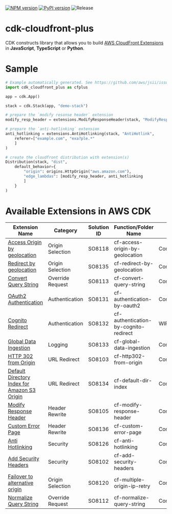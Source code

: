 [![NPM version](https://badge.fury.io/js/cdk-cloudfront-plus.svg)](https://badge.fury.io/js/cdk-cloudfront-plus)
[![PyPI version](https://badge.fury.io/py/cdk-cloudfront-plus.svg)](https://badge.fury.io/py/cdk-cloudfront-plus)
![Release](https://github.com/pahud/cdk-cloudfront-plus/workflows/Release/badge.svg?branch=main)

# cdk-cloudfront-plus

CDK constructs library that allows you to build [AWS CloudFront Extensions](https://github.com/awslabs/aws-cloudfront-extensions) in **JavaScript**, **TypeScript** or **Python**.

# Sample

```python
# Example automatically generated. See https://github.com/aws/jsii/issues/826
import cdk_cloudfront_plus as cfplus

app = cdk.App()

stack = cdk.Stack(app, "demo-stack")

# prepare the `modify resonse header` extension
modify_resp_header = extensions.ModifyResponseHeader(stack, "ModifyResp")

# prepare the `anti-hotlinking` extension
anti_hotlinking = extensions.AntiHotlinking(stack, "AntiHotlink",
    referer=["example.com", "exa?ple.*"
    ]
)

# create the cloudfront distribution with extension(s)
Distribution(stack, "dist",
    default_behavior={
        "origin": origins.HttpOrigin("aws.amazon.com"),
        "edge_lambdas": [modify_resp_header, anti_hotlinking
        ]
    }
)
```

# Available Extensions in AWS CDK

| Extension Name | Category   | Solution ID   | Function/Folder Name   | Status | Contributor |
| -------------- | ---------- | ------------- | --------------------------------------- | ---| --- |
| [Access Origin by geolocation](https://github.com/pahud/cdk-cloudfront-plus/issues/41) | Origin Selection    | SO8118 | cf-access-origin-by-geolocation        | Completed | @pahud PR#52 |
| [Redirect by geolocation](https://github.com/pahud/cdk-cloudfront-plus/issues/11) | Origin Selection    | SO8135 | cf-redirect-by-geolocation        | Completed | @minche-tsai PR#50 |
| [Convert Query String](https://github.com/pahud/cdk-cloudfront-plus/issues/23) |  Override Request   | SO8113 | cf-convert-query-string        | Completed | @HsiehShuJeng PR#53 |
| [OAuth2 Authentication](https://github.com/pahud/cdk-cloudfront-plus/issues/17) |  Authentication   | SO8131 | cf-authentication-by-oauth2        | Completed | @dwchiang PR#59 |
| [Cognito Redirect](https://github.com/pahud/cdk-cloudfront-plus/issues/16) |  Authentication   | SO8132 | cf-authentication-by-cognito-redirect        | WIP(BabooPan) | - |
| [Global Data Ingestion](https://github.com/pahud/cdk-cloudfront-plus/issues/14) |  Logging   | SO8133 | cf-global-data-ingestion        | Completed | @titanjer PR#62 |
| [HTTP 302 from Origin](https://github.com/pahud/cdk-cloudfront-plus/issues/12) |  URL Redirect   | SO8103 | cf-http302-from-origin     | Completed | @RicoToothless PR#71 |
| [Default Directory Index for Amazon S3 Origin](https://github.com/pahud/cdk-cloudfront-plus/issues/9) |  URL Redirect   | SO8134 | cf-default-dir-index     | Completed | @guan840912 PR#21 |
| [Modify Response Header](https://github.com/awslabs/aws-cloudfront-extensions/tree/main/edge/nodejs/modify-response-header) |  Header Rewrite   | SO8105 | cf-modify-response-header     | Completed | @pahud PR#45 |
| [Custom Error Page](https://github.com/pahud/cdk-cloudfront-plus/pull/46)|  Header Rewrite   | SO8136 | cf-custom-error-page  | Completed | @BabooPan PR#46 |
| [Anti Hotlinking](https://github.com/awslabs/aws-cloudfront-extensions/tree/main/edge/nodejs/anti-hotlinking) |  Security   | SO8126 | cf-anti-hotlinking     | Completed | @pahud PR#2 |
| [Add Security Headers](https://github.com/awslabs/aws-cloudfront-extensions/tree/main/edge/nodejs/add-security-headers) |  Security   | SO8102 | cf-add-security-headers     | Completed | @pahud PR#7 |
| [Failover to alternative origin](https://github.com/awslabs/aws-cloudfront-extensions/tree/main/edge/nodejs/multiple-origin-IP-retry) |  Origin Selection   | SO8120 | cf-multiple-origin-ip-retry    | Completed | @guan840912 PR#58 |
| [Normalize Query String](https://github.com/pahud/cdk-cloudfront-plus/pull/64) |  Override Request   | SO8112 | cf-normalize-query-string    | Completed | @benkajaja  PR#64 |
